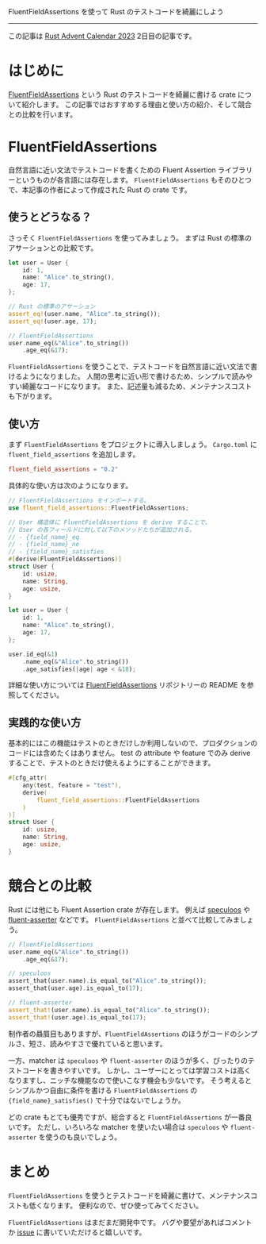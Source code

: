 FluentFieldAssertions を使って Rust のテストコードを綺麗にしよう

-----

この記事は [Rust Advent Calendar 2023](https://qiita.com/advent-calendar/2023/rust) 2日目の記事です。

# はじめに

[FluentFieldAssertions](https://crates.io/crates/fluent_field_assertions) という Rust のテストコードを綺麗に書ける crate について紹介します。
この記事ではおすすめする理由と使い方の紹介、そして競合との比較を行います。

# FluentFieldAssertions

自然言語に近い文法でテストコードを書くための Fluent Assertion ライブラリーというものが各言語には存在します。
`FluentFieldAssertions` もそのひとつで、本記事の作者によって作成された Rust の crate です。

## 使うとどうなる？

さっそく `FluentFieldAssertions` を使ってみましょう。
まずは Rust の標準のアサーションとの比較です。

```rust
let user = User {
    id: 1,
    name: "Alice".to_string(),
    age: 17,
};

// Rust の標準のアサーション
assert_eq!(user.name, "Alice".to_string());
assert_eq!(user.age, 17);

// FluentFieldAssertions
user.name_eq(&"Alice".to_string())
    .age_eq(&17);
```

`FluentFieldAssertions` を使うことで、テストコードを自然言語に近い文法で書けるようになりました。
人間の思考に近い形で書けるため、シンプルで読みやすい綺麗なコードになります。
また、記述量も減るため、メンテナンスコストも下がります。

## 使い方

まず `FluentFieldAssertions` をプロジェクトに導入しましょう。
`Cargo.toml` に `fluent_field_assertions` を追加します。

```toml
fluent_field_assertions = "0.2"
```

具体的な使い方は次のようになります。

```rust
// FluentFieldAssertions をインポートする。
use fluent_field_assertions::FluentFieldAssertions;

// User 構造体に FluentFieldAssertions を derive することで、
// User の各フィールドに対して以下のメソッドたちが追加される。
// - {field_name}_eq
// - {field_name}_ne
// - {field_name}_satisfies
#[derive(FluentFieldAssertions)]
struct User {
    id: usize,
    name: String,
    age: usize,
}

let user = User {
    id: 1,
    name: "Alice".to_string(),
    age: 17,
};

user.id_eq(&1)
    .name_eq(&"Alice".to_string())
    .age_satisfies(|age| age < &18);
```

詳細な使い方については [FluentFieldAssertions](https://github.com/poi2/fluent_field_assertions) リポジトリーの README を参照してください。

## 実践的な使い方

基本的にはこの機能はテストのときだけしか利用しないので、プロダクションのコードには含めたくはありません。
test の attribute や feature でのみ derive することで、テストのときだけ使えるようにすることができます。

```rust
#[cfg_attr(
    any(test, feature = "test"),
    derive(
        fluent_field_assertions::FluentFieldAssertions
    )
)]
struct User {
    id: usize,
    name: String,
    age: usize,
}
```

# 競合との比較

Rust には他にも Fluent Assertion crate が存在します。
例えば [speculoos](https://lib.rs/crates/speculoos) や [fluent-asserter](https://crates.io/crates/fluent-asserter) などです。
`FluentFieldAssertions` と並べて比較してみましょう。

```rust
// FluentFieldAssertions
user.name_eq(&"Alice".to_string())
    .age_eq(&17);

// speculoos
assert_that(user.name).is_equal_to("Alice".to_string());
assert_that(user.age).is_equal_to(17);

// fluent-asserter
assert_that!(user.name).is_equal_to("Alice".to_string());
assert_that!(user.age).is_equal_to(17);
```

制作者の贔屓目もありますが、`FluentFieldAssertions` のほうがコードのシンプルさ、短さ、読みやすさで優れていると思います。

一方、matcher は `speculoos` や `fluent-asserter` のほうが多く、ぴったりのテストコードを書きやすいです。
しかし、ユーザーにとっては学習コストは高くなりますし、ニッチな機能なので使いこなす機会も少ないです。
そう考えるとシンプルかつ自由に条件を書ける `FluentFieldAssertions` の `{field_name}_satisfies()` で十分ではないでしょうか。

どの crate もとても優秀ですが、総合すると `FluentFieldAssertions` が一番良いです。
ただし、いろいろな matcher を使いたい場合は `speculoos` や `fluent-asserter` を使うのも良いでしょう。

# まとめ

`FluentFieldAssertions` を使うとテストコードを綺麗に書けて、メンテナンスコストも低くなります。
便利なので、ぜひ使ってみてください。

`FluentFieldAssertions` はまだまだ開発中です。
バグや要望があればコメントか [issue](https://github.com/poi2/fluent_field_assertions/issues) に書いていただけると嬉しいです。

